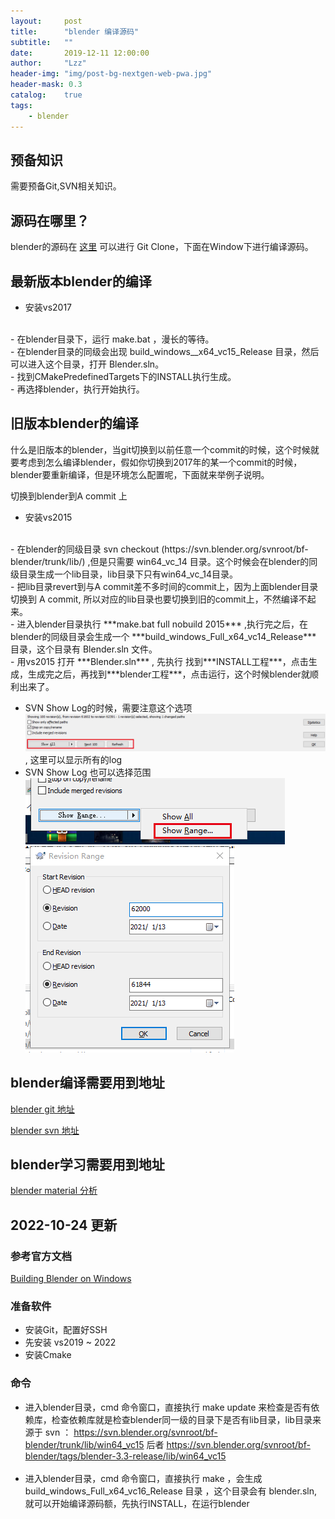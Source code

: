 ```yaml
---
layout:     post
title:      "blender 编译源码"
subtitle:   ""
date:       2019-12-11 12:00:00
author:     "Lzz"
header-img: "img/post-bg-nextgen-web-pwa.jpg"
header-mask: 0.3
catalog:    true
tags:
    - blender
---
```


## 预备知识
需要预备Git,SVN相关知识。

  
## 源码在哪里？
blender的源码在 [这里](https://github.com/blender/blender) 可以进行 Git Clone，下面在Window下进行编译源码。


## 最新版本blender的编译
- 安装vs2017  
<br>
- 在blender目录下，运行 make.bat ，漫长的等待。  
<br>
- 在blender目录的同级会出现 build_windows__x64_vc15_Release 目录，然后可以进入这个目录，打开  Blender.sln。  
<br>
- 找到CMakePredefinedTargets下的INSTALL执行生成。  
<br>
- 再选择blender，执行开始执行。

## 旧版本blender的编译
什么是旧版本的blender，当git切换到以前任意一个commit的时候，这个时候就要考虑到怎么编译blender，假如你切换到2017年的某一个commit的时候，blender要重新编译，但是环境怎么配置呢，下面就来举例子说明。

切换到blender到A commit 上

- 安装vs2015  
<br>
- 在blender的同级目录 svn checkout (https://svn.blender.org/svnroot/bf-blender/trunk/lib/) ,但是只需要 win64_vc_14 目录。这个时候会在blender的同级目录生成一个lib目录，lib目录下只有win64_vc_14目录。  
<br>
- 把lib目录revert到与A commit差不多时间的commit上，因为上面blender目录切换到 A commit, 所以对应的lib目录也要切换到旧的commit上，不然编译不起来。
<br>
- 进入blender目录执行 ***make.bat full nobuild 2015***  ,执行完之后，在blender的同级目录会生成一个 ***build_windows_Full_x64_vc14_Release*** 目录，这个目录有 Blender.sln 文件。  
<br>
- 用vs2015 打开 ***Blender.sln*** , 先执行 找到***INSTALL工程***，点击生成，生成完之后，再找到***blender工程***，点击运行，这个时候blender就顺利出来了。

>
- SVN Show Log的时候，需要注意这个选项 ![](/img/Eevee/SourceCode/SVNLog.png), 这里可以显示所有的log
- SVN Show Log 也可以选择范围 ![](/img/Eevee/SourceCode/SVNLog-1.png)   ![](/img/Eevee/SourceCode/SVNLog-2.png) 


## blender编译需要用到地址
[blender git 地址](https://github.com/sobotka/blender)  

[blender svn 地址](https://svn.blender.org/svnroot/bf-blender/trunk)


## blender学习需要用到地址

[blender material 分析](https://www.blenderguru.com/articles/cycles-shader-encyclopedia)



## 2022-10-24 更新
### 参考官方文档
[Building Blender on Windows](https://wiki.blender.org/wiki/Building_Blender/Windows)

### 准备软件
- 安装Git，配置好SSH
- 先安装 vs2019 ~ 2022
- 安装Cmake

### 命令
- 进入blender目录，cmd 命令窗口，直接执行 make update 来检查是否有依赖库，检查依赖库就是检查blender同一级的目录下是否有lib目录，lib目录来源于 svn ：
 https://svn.blender.org/svnroot/bf-blender/trunk/lib/win64_vc15
后者
https://svn.blender.org/svnroot/bf-blender/tags/blender-3.3-release/lib/win64_vc15
<br><br>
- 进入blender目录，cmd 命令窗口，直接执行 make ，会生成 build_windows_Full_x64_vc16_Release 目录 ，这个目录会有 blender.sln, 就可以开始编译源码额，先执行INSTALL，在运行blender